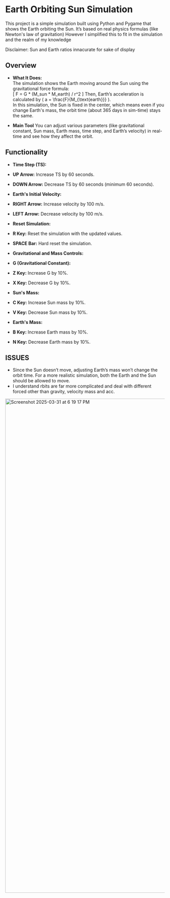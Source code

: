 # Earth Orbiting Sun Simulation

This project is a simple simulation built using Python and Pygame that shows the Earth orbiting the Sun. It’s based on real physics formulas (like Newton's law of gravitation)
However I simplified this to fit in the simulation and the realm of my knowledge

Disclaimer: Sun and Earth ratios innacurate for sake of display

## Overview

- **What It Does:**  
  The simulation shows the Earth moving around the Sun using the gravitational force formula:  
  \[
  F = G * (M_sun * M_earth) / r^2
  \]
  Then, Earth’s acceleration is calculated by \( a = \frac{F}{M_{\text{earth}}} \).  
  In this simulation, the Sun is fixed in the center, which means even if you change Earth's mass, the orbit time (about 365 days in sim-time) stays the same.

- **Main Tool**
  You can adjust various parameters (like gravitational constant, Sun mass, Earth mass, time step, and Earth’s velocity) in real-time and see how they affect the orbit.


## Functionality


- **Time Step (TS):**
- **UP Arrow:** Increase TS by 60 seconds.
- **DOWN Arrow:** Decrease TS by 60 seconds (minimum 60 seconds).

- **Earth's Initial Velocity:**
- **RIGHT Arrow:** Increase velocity by 100 m/s.
- **LEFT Arrow:** Decrease velocity by 100 m/s.

- **Reset Simulation:**
- **R Key:** Reset the simulation with the updated values.
- **SPACE Bar:** Hard reset the simulation.

- **Gravitational and Mass Controls:**
- **G (Gravitational Constant):**
 - **Z Key:** Increase G by 10%.
 - **X Key:** Decrease G by 10%.
- **Sun's Mass:**
 - **C Key:** Increase Sun mass by 10%.
 - **V Key:** Decrease Sun mass by 10%.
- **Earth's Mass:**
 - **B Key:** Increase Earth mass by 10%.
 - **N Key:** Decrease Earth mass by 10%.

## ISSUES

- Since the Sun doesn’t move, adjusting Earth’s mass won’t change the orbit time. For a more realistic simulation, both the Earth and the Sun should be allowed to move.
- I understand rbits are far more complicated and deal with different forced other than gravity, velocity mass and acc. 

<img width="1555" alt="Screenshot 2025-03-31 at 6 19 17 PM" src="https://github.com/user-attachments/assets/3166d6a1-72d0-42c9-97be-ce2f414474e0" />
